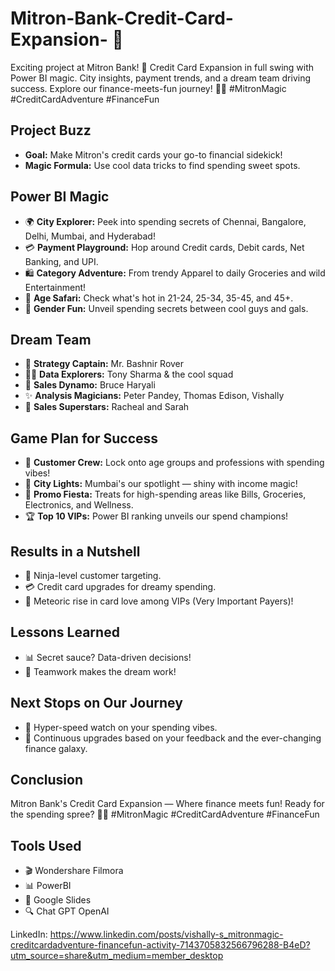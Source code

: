 # Mitron-Bank-Credit-Card-Expansion- 🚀
Exciting project at Mitron Bank! 🚀 Credit Card Expansion in full swing with Power BI magic. City insights, payment trends, and a dream team driving success. Explore our finance-meets-fun journey! 💸🎉 #MitronMagic #CreditCardAdventure #FinanceFun

## Project Buzz
- **Goal:** Make Mitron's credit cards your go-to financial sidekick!
- **Magic Formula:** Use cool data tricks to find spending sweet spots.

## Power BI Magic
- 🌍 **City Explorer:** Peek into spending secrets of Chennai, Bangalore, Delhi, Mumbai, and Hyderabad!
- 💳 **Payment Playground:** Hop around Credit cards, Debit cards, Net Banking, and UPI.
- 🛍️ **Category Adventure:** From trendy Apparel to daily Groceries and wild Entertainment!
- 🎯 **Age Safari:** Check what's hot in 21-24, 25-34, 35-45, and 45+.
- 👫 **Gender Fun:** Unveil spending secrets between cool guys and gals.

## Dream Team
- 🚢 **Strategy Captain:** Mr. Bashnir Rover
- 🕵️‍♂️ **Data Explorers:** Tony Sharma & the cool squad
- 💼 **Sales Dynamo:** Bruce Haryali
- ✨ **Analysis Magicians:** Peter Pandey, Thomas Edison, Vishally
- 💫 **Sales Superstars:** Racheal and Sarah

## Game Plan for Success
- 🎯 **Customer Crew:** Lock onto age groups and professions with spending vibes!
- 🌆 **City Lights:** Mumbai's our spotlight — shiny with income magic!
- 🎁 **Promo Fiesta:** Treats for high-spending areas like Bills, Groceries, Electronics, and Wellness.
- 🏆 **Top 10 VIPs:** Power BI ranking unveils our spend champions!

## Results in a Nutshell
- 🎯 Ninja-level customer targeting.
- 💳 Credit card upgrades for dreamy spending.
- 🚀 Meteoric rise in card love among VIPs (Very Important Payers)!

## Lessons Learned
- 📊 Secret sauce? Data-driven decisions!
- 🤝 Teamwork makes the dream work!

## Next Stops on Our Journey
- 🚀 Hyper-speed watch on your spending vibes.
- 🔄 Continuous upgrades based on your feedback and the ever-changing finance galaxy.

## Conclusion
Mitron Bank's Credit Card Expansion — Where finance meets fun! Ready for the spending spree? 💸🎉 #MitronMagic #CreditCardAdventure #FinanceFun

## Tools Used
- 🎬 Wondershare Filmora
- 📊 PowerBI
- 💬 Google Slides
- 🔍 Chat GPT OpenAI

LinkedIn: https://www.linkedin.com/posts/vishally-s_mitronmagic-creditcardadventure-financefun-activity-7143705832566796288-B4eD?utm_source=share&utm_medium=member_desktop
